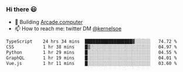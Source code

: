 ### Hi there 😃

- 🔨 Building [Arcade.computer](https://arcade.computer)
- 📫 How to reach me: twitter DM [@kernelsoe](https://twitter.com/kernelsoe)

<!--START_SECTION:waka-->

```txt
TypeScript    24 hrs 34 mins  ██████████████████▓░░░░░░   74.72 %
CSS           1 hr 38 mins    █▒░░░░░░░░░░░░░░░░░░░░░░░   04.97 %
Python        1 hr 29 mins    █░░░░░░░░░░░░░░░░░░░░░░░░   04.55 %
GraphQL       1 hr 19 mins    █░░░░░░░░░░░░░░░░░░░░░░░░   04.01 %
Vue.js        1 hr 11 mins    █░░░░░░░░░░░░░░░░░░░░░░░░   03.60 %
```

<!--END_SECTION:waka-->

